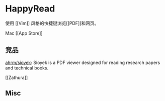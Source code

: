 # HappyRead

使用 [[Vim]] 风格的快捷键浏览[[PDF]]和网页。

Mac [[App Store]]


## 竞品

[ahrm/sioyek](https://github.com/ahrm/sioyek): Sioyek is a PDF viewer designed for reading research papers and technical books.

[[Zathura]]


## Misc


